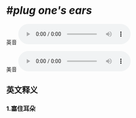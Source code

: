 # ***\#plug one's ears*** 
英音
<audio src="./media/plug one's ears1_AAC.aac" controls="controls"></audio>

美音
<audio src="./media/plug one's ears2.aac" controls="controls"></audio>



  

英文释义
---
### 1.**塞住耳朵**  


